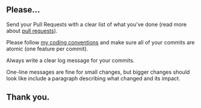 ## Please...

Send your Pull Requests with a clear list of what you've done (read more about [pull requests](http://help.github.com/pull-requests/)).

Please follow [my coding conventions](../CONTRIBUTING.md) and make sure all of your commits are atomic (one feature per commit).

Always write a clear log message for your commits.

One-line messages are fine for small changes, but bigger changes should look like include a paragraph describing what changed and its impact.

## Thank you.
